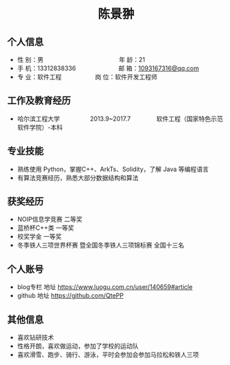  <center>
     <h1>陈景翀</h1>
 </center>

## 个人信息 

* 性 别：男&emsp;&emsp;&emsp;&emsp;&emsp;&emsp;&emsp;&emsp;&emsp;&emsp;&emsp;&emsp;&ensp;年 龄：21  
* 手 机：13312838336 &emsp;&emsp;&emsp;&emsp;&emsp;&emsp;&ensp;  邮 箱：1093167316@qq.com    
* 专 业：软件工程 &emsp;&emsp;&emsp;&emsp;&emsp; 岗 位：软件开发工程师

## 工作及教育经历
        
* 哈尔滨工程大学&emsp;&emsp;&emsp;&emsp;&emsp;2013.9~2017.7&emsp;&emsp;&emsp;&emsp; 软件工程（国家特色示范软件学院）-本科  

## 专业技能

* 熟练使用 Python，掌握C++、ArkTs、Solidity，了解 Java 等编程语言
* 有算法竞赛经历，熟悉大部分数据结构和算法

## 获奖经历
* NOIP信息学竞赛 二等奖
* 蓝桥杯C++类 一等奖
* 校奖学金 一等奖
* 冬季铁人三项世界杯赛 暨全国冬季铁人三项锦标赛 全国十三名

## 个人账号 
* blog专栏 地址 https://www.luogu.com.cn/user/140659#article
* github 地址 https://github.com/QtePP

## 其他信息 
* 喜欢钻研技术
* 性格开朗，喜欢做运动，参加了学校的运动队
* 喜欢滑雪、跑步、骑行、游泳，平时会参加会参加马拉松和铁人三项 
